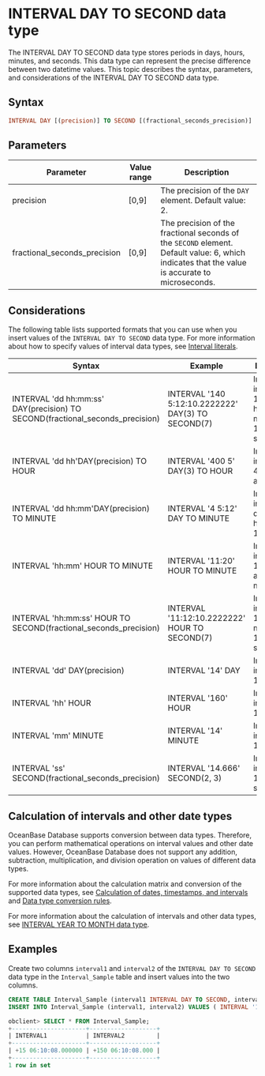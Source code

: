 # INTERVAL DAY TO SECOND data type

The INTERVAL DAY TO SECOND data type stores periods in days, hours, minutes, and seconds. This data type can represent the precise difference between two datetime values. This topic describes the syntax, parameters, and considerations of the INTERVAL DAY TO SECOND data type.

## Syntax

```sql
INTERVAL DAY [(precision)] TO SECOND [(fractional_seconds_precision)]
```

## Parameters

| Parameter | Value range | Description |
|------------------------------|---------|--------------------------------|
| precision | \[0,9\] | The precision of the `DAY` element. Default value: 2.  |
| fractional_seconds_precision | \[0,9\] | The precision of the fractional seconds of the `SECOND` element. Default value: 6, which indicates that the value is accurate to microseconds.  |

## Considerations

The following table lists supported formats that you can use when you insert values of the `INTERVAL DAY TO SECOND` data type. For more information about how to specify values of interval data types, see [Interval literals](../../300.literal-of-oracle-mode/500.interval-literal-of-oracle-mode.md).

| Syntax | Example | Description |
|-------------------------------------------------------------------------------|----------------------------------------------------|-----------------------------------|
| INTERVAL 'dd hh:mm:ss' DAY(precision) TO SECOND(fractional_seconds_precision) | INTERVAL '140 5:12:10.2222222' DAY(3) TO SECOND(7) | Indicates an interval of 140 days, 5 hours, 12 minutes, and 10.2222222 seconds.  |
| INTERVAL 'dd hh'DAY(precision) TO HOUR | INTERVAL '400 5' DAY(3) TO HOUR | Indicates an interval of 400 days and 5 hours.  |
| INTERVAL 'dd hh:mm'DAY(precision) TO MINUTE | INTERVAL '4 5:12' DAY TO MINUTE | Indicates an interval of 4 days, 5 hours, and 12 minutes.  |
| INTERVAL 'hh:mm' HOUR TO MINUTE | INTERVAL '11:20' HOUR TO MINUTE | Indicates an interval of 11 hours and 20 minutes.  |
| INTERVAL 'hh:mm:ss' HOUR TO SECOND(fractional_seconds_precision) | INTERVAL '11:12:10.2222222' HOUR TO SECOND(7) | Indicates an interval of 11 hours, 12 minutes, and 10.2222222 seconds.  |
| INTERVAL 'dd' DAY(precision) | INTERVAL '14' DAY | Indicates an interval of 14 days.  |
| INTERVAL 'hh' HOUR | INTERVAL '160' HOUR | Indicates an interval of 160 hours.  |
| INTERVAL 'mm' MINUTE | INTERVAL '14' MINUTE | Indicates an interval of 14 minutes.  |
| INTERVAL 'ss' SECOND(fractional_seconds_precision) | INTERVAL '14.666' SECOND(2, 3) | Indicates an interval of 14.666 seconds.  |

## Calculation of intervals and other date types

OceanBase Database supports conversion between data types. Therefore, you can perform mathematical operations on interval values and other date values. However, OceanBase Database does not support any addition, subtraction, multiplication, and division operation on values of different data types.

For more information about the calculation matrix and conversion of the supported data types, see [Calculation of dates, timestamps, and intervals](../400.date-time-and-interval-data-types-of-oracle-mode/800.calculation-of-date-time-and-interval-of-oracle-mode.md) and [Data type conversion rules](../../200.data-type-comparison-rules-of-oracle-mode/600.data-type-conversion-of-oracle-mode.md).

For more information about the calculation of intervals and other data types, see [INTERVAL YEAR TO MONTH data type](../400.date-time-and-interval-data-types-of-oracle-mode/600.interval-year-to-month-data-type-of-oracle-mode.md).

## Examples

Create two columns `interval1` and `interval2` of the `INTERVAL DAY TO SECOND` data type in the `Interval_Sample` table and insert values into the two columns.

```sql
CREATE TABLE Interval_Sample (interval1 INTERVAL DAY TO SECOND, interval2 INTERVAL DAY(3) TO SECOND(3));
INSERT INTO Interval_Sample (interval1, interval2) VALUES ( INTERVAL '15 06:10:08' DAY TO SECOND, INTERVAL '150 06:10:08' DAY(3) TO SECOND(3));

obclient> SELECT * FROM Interval_Sample;
+---------------------+-------------------+
| INTERVAL1           | INTERVAL2         |
+---------------------+-------------------+
| +15 06:10:08.000000 | +150 06:10:08.000 |
+---------------------+-------------------+
1 row in set
```
